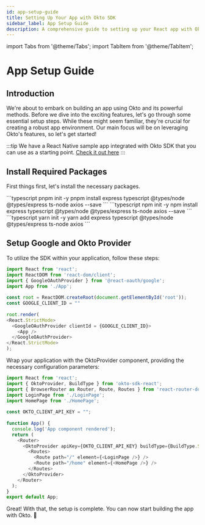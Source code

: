 ```yaml
---
id: app-setup-guide
title: Setting Up Your App with Okto SDK
sidebar_label: App Setup Guide
description: A comprehensive guide to setting up your React app with Okto SDK
---
```


import Tabs from '@theme/Tabs';
import TabItem from '@theme/TabItem';

# App Setup Guide

## Introduction

We're about to embark on building an app using Okto and its powerful methods. Before we dive into the exciting features, let's go through some essential setup steps. While these might seem familiar, they're crucial for creating a robust app environment. Our main focus will be on leveraging Okto's features, so let's get started!

:::tip
We have a React Native sample app integrated with Okto SDK that you can use as a starting point. [Check it out here](https://github.com/okto-hq/okto-sdk-react-native-example)
:::

## Install Required Packages

First things first, let's install the necessary packages.

<Tabs>
    <TabItem value="pnpm" label="pnpm">
    ```typescript
    pnpm init -y
pnpm install express typescript @types/node @types/express ts-node axios --save
```
    </TabItem>
    <TabItem value="npm" label="npm">
    ```typescript
    npm init -y
npm install express typescript @types/node @types/express ts-node axios --save
```
    </TabItem>
    <TabItem value="yarn" label="yarn">
    ```typescript
    yarn init -y
yarn add express typescript @types/node @types/express ts-node axios
    ```
    </TabItem>
</Tabs>



## Setup Google and Okto Provider

To utilize the SDK within your application, follow these steps:

```typescript
import React from 'react';
import ReactDOM from 'react-dom/client';
import { GoogleOAuthProvider } from '@react-oauth/google';
import App from './App';
 
const root = ReactDOM.createRoot(document.getElementById('root'));
const GOOGLE_CLIENT_ID = ""
 
root.render(
<React.StrictMode>
  <GoogleOAuthProvider clientId = {GOOGLE_CLIENT_ID}>
    <App />
  </GoogleOAuthProvider>
</React.StrictMode>
);
```

Wrap your application with the OktoProvider component, providing the necessary configuration parameters:

```typescript
import React from 'react';
import { OktoProvider, BuildType } from 'okto-sdk-react';
import { BrowserRouter as Router, Route, Routes } from 'react-router-dom';
import LoginPage from './LoginPage';
import HomePage from './HomePage';
 
const OKTO_CLIENT_API_KEY = "";
 
function App() {
  console.log('App component rendered');
  return (
    <Router>
      <OktoProvider apiKey={OKTO_CLIENT_API_KEY} buildType={BuildType.SANDBOX}>
        <Routes>
          <Route path="/" element={<LoginPage />} />
          <Route path="/home" element={<HomePage />} />
        </Routes>
      </OktoProvider>
    </Router>
  );
}
export default App;
```

Great! With that, the setup is complete. You can now start building the app with Okto. 🚀

